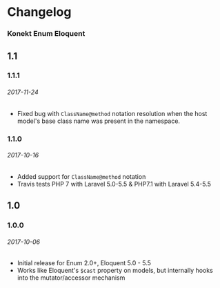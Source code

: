 # Changelog

### Konekt Enum Eloquent

## 1.1

### 1.1.1
###### 2017-11-24

- Fixed bug with `ClassName@method` notation resolution when the host
  model's base class name was present in the namespace.


### 1.1.0
###### 2017-10-16

- Added support for `ClassName@method` notation
- Travis tests PHP 7 with Laravel 5.0-5.5 & PHP7.1 with Laravel 5.4-5.5


## 1.0

### 1.0.0
###### 2017-10-06

- Initial release for Enum 2.0+, Eloquent 5.0 - 5.5
- Works like Eloquent's `$cast` property on models, but internally hooks into the mutator/accessor mechanism
